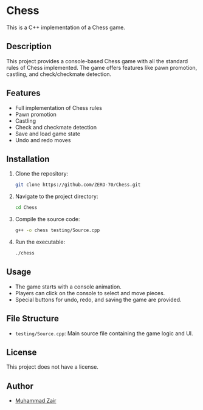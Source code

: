 # Chess

This is a C++ implementation of a Chess game.

## Description
This project provides a console-based Chess game with all the standard rules of Chess implemented. The game offers features like pawn promotion, castling, and check/checkmate detection.

## Features
- Full implementation of Chess rules
- Pawn promotion
- Castling
- Check and checkmate detection
- Save and load game state
- Undo and redo moves

## Installation
1. Clone the repository:
   ```sh
   git clone https://github.com/ZERO-70/Chess.git
   ```
2. Navigate to the project directory:
   ```sh
   cd Chess
   ```
3. Compile the source code:
   ```sh
   g++ -o chess testing/Source.cpp
   ```
4. Run the executable:
   ```sh
   ./chess
   ```

## Usage
- The game starts with a console animation.
- Players can click on the console to select and move pieces.
- Special buttons for undo, redo, and saving the game are provided.

## File Structure
- `testing/Source.cpp`: Main source file containing the game logic and UI.

## License
This project does not have a license.

## Author
- [Muhammad Zair](https://github.com/ZERO-70)
